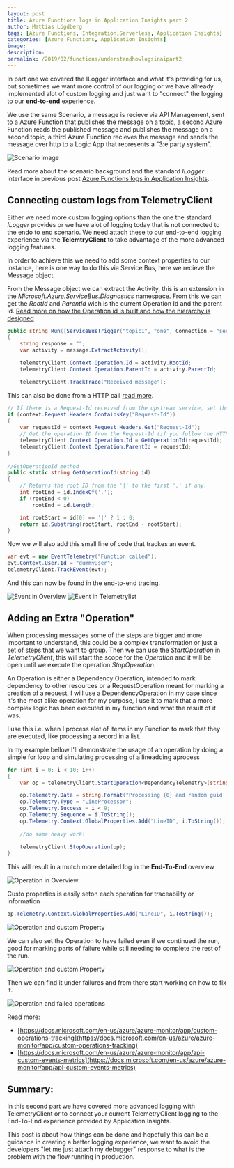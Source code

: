 ```yaml
---
layout: post
title: Azure Functions logs in Application Insights part 2 
author: Mattias Lögdberg
tags: [Azure Functions, Integration,Serverless, Application Insights]
categories: [Azure Functions, Application Insights]
image: 
description: 
permalink: /2019/02/functions/understandhowlogsinaipart2
---
```


In part one we covered the ILogger interface and what it's providing for us, but sometimes we want more control of our logging or we have allready implemented alot of custom logging and just want to "connect" the logging to our **end-to-end** experience.

We use the same Scenario, a message is recieve via API Management, sent to a Azure Function that publishes the message on a topic, a second Azure Function reads the published message and publishes the message on a second topic, a third Azure Function recieves the message and sends the message over http to a Logic App that represents a "3:e party system".

![Scenario image](/assets/uploads/2019/08/functionsAi-scenario.png)

Read more about the scenario background and the standard *ILogger* interface in previous post [Azure Functions logs in Application Insights](http://mlogdberg.com/2019/02/functions/understandhowlogsinai).


## Connecting custom logs from TelemetryClient
Either we need more custom logging options than the one the standard *ILogger* provides or we have alot of logging today that is not connected to the endo to end scenario. We need attach these to our end-to-end logging experience via the **TelemtryClient** to take advantage of the more advanced logging features.

In order to achieve this we need to add some context properties to our instance, here is one way to do this via Service Bus, here we recieve the Message object.

From the Message object we can extract the Activity, this is an extension in the *Microsoft.Azure.ServiceBus.Diagnostics* namespace. From this we can get the *RootId* and *ParentId* wich is the current Operation Id and the parent id. [Read more on how the Operation id is built and how the hierarchy is designed](https://github.com/dotnet/corefx/blob/master/src/System.Diagnostics.DiagnosticSource/src/HierarchicalRequestId.md)

```csharp
public string Run([ServiceBusTrigger("topic1", "one", Connection = "servicebusConnection")]Message message, ILogger log)
{
    string response = "";
    var activity = message.ExtractActivity();

    telemetryClient.Context.Operation.Id = activity.RootId;
    telemetryClient.Context.Operation.ParentId = activity.ParentId;

    telemetryClient.TrackTrace("Received message");
```

This can also be done from a HTTP call [read more](https://docs.microsoft.com/en-us/azure/azure-monitor/app/custom-operations-tracking#http-request-in-owin-self-hosted-app).

```csharp
// If there is a Request-Id received from the upstream service, set the telemetry context accordingly.
if (context.Request.Headers.ContainsKey("Request-Id"))
{
    var requestId = context.Request.Headers.Get("Request-Id");
    // Get the operation ID from the Request-Id (if you follow the HTTP Protocol for Correlation).
    telemetryClient.Context.Operation.Id = GetOperationId(requestId);
    telemetryClient.Context.Operation.ParentId = requestId;
}
	
//GetOperationId method
public static string GetOperationId(string id)
{
    // Returns the root ID from the '|' to the first '.' if any.
    int rootEnd = id.IndexOf('.');
    if (rootEnd < 0)
        rootEnd = id.Length;

    int rootStart = id[0] == '|' ? 1 : 0;
    return id.Substring(rootStart, rootEnd - rootStart);
}
```


Now we will also add this small line of code that trackes an event.

```csharp
var evt = new EventTelemetry("Function called");
evt.Context.User.Id = "dummyUser";
telemetryClient.TrackEvent(evt);
```

And this can now be found in the end-to-end tracing.

![Event in Overview](/assets/uploads/2019/08/functionsAi-customEventOverview.png)
![Event in Telemetrylist](/assets/uploads/2019/08/functionsAi-endtoendoevent.png)

## Adding an Extra "Operation"
When processing messages some of the steps are bigger and more important to understand, this could be a complex transformation or just a set of steps that we want to group.
Then we can use the *StartOperation* in *TelemetryClient*, this will start the scope for the *Operation* and it will be open until we execute the operation *StopOperation*.

An Operation is either a Dependency Operation, intended to mark dependency to other resources or a RequestOperation meant for marking a creation of a request.
I will use a DependencyOperation in my case since it's the most alike operation for my purpose, I use it to mark that a more complex logic has been executed in my function and what the result of it was.

I use this i.e. when I process alot of items in my Function to mark that they are executed, like processing a record in a list.

In my example bellow I'll demonstrate the usage of an operation by doing a simple for loop and simulating processing of a lineadding  aprocess

```csharp
for (int i = 0; i < 10; i++)
{
    var op = telemetryClient.StartOperation<DependencyTelemetry>(string.Format("Function2_line_{0}", i.ToString()));

    op.Telemetry.Data = string.Format("Processing {0} and random guid {1}", i.ToString(), Guid.NewGuid().ToString());
    op.Telemetry.Type = "LineProcessor";
    op.Telemetry.Success = i < 9;
    op.Telemetry.Sequence = i.ToString();
    op.Telemetry.Context.GlobalProperties.Add("LineID", i.ToString());
	
	//do some heavy work!
	
    telemetryClient.StopOperation(op);                    
}
```

This will result in a mutch more detailed log in the **End-To-End** overview

![Operation in Overview](/assets/uploads/2019/08/functionsAi-endtoendwithoperation.png)

Custo properties is easily seton each operation for traceability or information

```csharp
op.Telemetry.Context.GlobalProperties.Add("LineID", i.ToString());
```

![Operation and custom Property](/assets/uploads/2019/08/functionsAi-operations-custom-properties.png)


We can also set the Operation to have failed even if we continued the run, good for marking parts of failure while still needing to complete the rest of the run.

![Operation and custom Property](/assets/uploads/2019/08/functionsAi-operationfailed.png)

Then we can find it under failures and from there start working on how to fix it.

![Operation and failed operations](/assets/uploads/2019/08/functionsAi-operation-failures.png)

Read more: 
* [https://docs.microsoft.com/en-us/azure/azure-monitor/app/custom-operations-tracking](https://docs.microsoft.com/en-us/azure/azure-monitor/app/custom-operations-tracking)
* [https://docs.microsoft.com/en-us/azure/azure-monitor/app/api-custom-events-metrics](https://docs.microsoft.com/en-us/azure/azure-monitor/app/api-custom-events-metrics)

## Summary:
In this second part we have covered more advanced logging with TelemetryClient or to connect your current TelemetryClient logging to the End-To-End experience provided by Application Insights.

This post is about how things can be done and hopefully this can be a guidance in creating a better logging experience, we want to avoid the developers "let me just attach my debugger" response to what is the problem with the flow running in production.